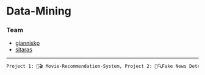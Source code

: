 # Data-Mining

### Team 
- [gianniskp](https://github.com/giannhskp)
- [sitaras](https://github.com/Sitaras)

<hr/>

```sh
Project 1: 🍿🎬 Movie-Recommendation-System, Project 2: 📰🔍Fake News Detection System
```
